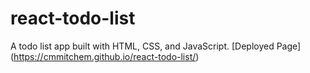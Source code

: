 # react-todo-list
A todo list app built with HTML, CSS, and JavaScript.
[Deployed Page] (https://cmmitchem.github.io/react-todo-list/)
